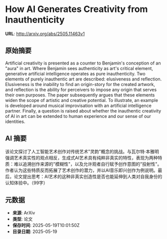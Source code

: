 # How AI Generates Creativity from Inauthenticity

**URL**: http://arxiv.org/abs/2505.11463v1

## 原始摘要

Artificial creativity is presented as a counter to Benjamin's conception of
an "aura" in art. Where Benjamin sees authenticity as art's critical element,
generative artificial intelligence operates as pure inauthenticity. Two
elements of purely inauthentic art are described: elusiveness and reflection.
Elusiveness is the inability to find an origin-story for the created artwork,
and reflection is the ability for perceivers to impose any origin that serves
their own purposes. The paper subsequently argues that these elements widen the
scope of artistic and creative potential. To illustrate, an example is
developed around musical improvisation with an artificial intelligence partner.
Finally, a question is raised about whether the inauthentic creativity of AI in
art can be extended to human experience and our sense of our identities.


## AI 摘要

该论文探讨了人工智能艺术创作对传统艺术"灵韵"概念的挑战。与瓦尔特·本雅明强调艺术真实性的观点相反，生成式AI艺术具有纯粹非真实的特性，表现为两种特质：难以追溯创作来源的"模糊性"，以及允许观者自行赋予创作意图的"投射性"。作者认为这些特质反而拓展了艺术创作的潜力，并以AI音乐即兴创作为例说明。最后，论文提出思考：AI艺术的这种非真实创造性是否也能延伸到人类对自我身份的认知体验中。（99字）

## 元数据

- **来源**: ArXiv
- **类型**: 论文
- **保存时间**: 2025-05-19T10:01:50Z
- **目录日期**: 2025-05-19
